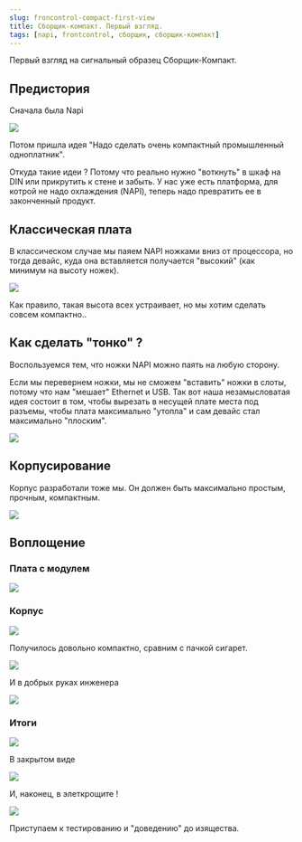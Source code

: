 ```yaml
---
slug: froncontrol-compact-first-view
title: Сборщик-компакт. Первый взгляд.
tags: [napi, frontcontrol, сборщик, сборщик-компакт]
---
```


Первый взгляд на сигнальный образец Сборщик-Компакт. 

## Предистория

Сначала была Napi

![](img/napi1.png)

Потом пришла идея "Надо сделать очень компактный промышленный одноплатник". 

Откуда такие идеи ? Потому что реально нужно "воткнуть" в шкаф на DIN или прикрутить к стене и забыть. У нас уже
есть платформа, для котрой не надо охлаждения (NAPI), теперь надо превратить ее в законченный продукт.

## Классическая плата

В классическом случае мы паяем NAPI ножками вниз от процессора, но тогда девайс, куда она вставляется получается "высокий" (как минимум на высоту ножек). 

![](img/hand1.png)

Как правило, такая высота всех устраивает, но мы хотим сделать совсем компактно..

## Как сделать "тонко" ? 

Воспользуемся тем, что ножки NAPI можно паять на любую сторону. 

Если мы перевернем ножки, мы не сможем "вставить" ножки в слоты, потому что нам "мешает" Ethernet и USB. Так вот наша незамысловатая 
идея состоит в том, чтобы вырезать в несущей плате места под разъемы, чтобы плата максимально "утопла" и сам девайс стал максимально "плоским".

![](img/cli5.png)

<!--truncate-->

## Корпусирование

Корпус разработали тоже мы. Он должен быть максимально простым, прочным, компактным.

![](img/cl6.png)

## Воплощение

### Плата с модулем

![](img/cli1.png)

### Корпус

![](img/cl7.png)

Получилось довольно компактно, сравним с пачкой сигарет.

![](img/cl8.png)

И в добрых руках инженера

![](img/cli9.png)

### Итоги

![](img/cli6.png)

В закрытом виде

![](img/cl2.png)

И, наконец, в элеткрощите !

![](img/cli8.png)

Приступаем к тестированию и "доведению" до изящества.